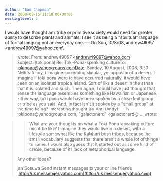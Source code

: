 ```yaml
---
author: "Sam Chapman"
date: 2008-08-15T11:18:00+00:00
nestinglevel: 0
---
```

I would have thought any tribe or primitive society would need far greater ability to describe plants and animals. I see it as being a "spiritual" language of formal languag not an everyday one.---
 On Sun, 10/8/08, andrew49097 <[andrew49097@yahoo.com](mailto://andrew49097@yahoo.com)\
> wrote:
From: andrew49097 <[andrew49097@yahoo.com](mailto://andrew49097@yahoo.com)\
>Subject: \[tokipona\] Re: Toki-Pona-speaking cultureTo: [tokipona@yahoogroups.comDate](mailto://tokipona@yahoogroups.comDate): Sunday, 10 August, 2008, 3:30 AMIt's funny, I imagine something simular, yet opposite of a desert. I imagine if toki pona were to have occurred naturally, it would have been on an isolated tropical island. Sort of like a desert in the sense that it is isolated and such. Then again, I could have just thought that sense the language resembles something like Hawai'ian or Japanese. Either way, toki pona would have been spoken by a close knit group or tribe as you said. And, in fact isn't it spoken by a "small group" at the time being? Interesting thought.jan Anti (Andy)---
 In tokipona@yahoogroup s.com, "galactonerd" <galactonerd@ ...
> wrote:

>> What are your thoughts on what a Toki-Pona-apeaking culture might be 
> like? I imagine they would live in a desert, with a lifestyle somewhat 
> like the Kalahari bush tribes, because the small vocabulary suggests 
> that there aren't a whole lot of things to name. I would also guess 
> that it started out as some kind of creole, because of its lack of 
> metaphorical language.
> 
> Any other ideas?
> 
> jan Sosuwa
> Send instant messages to your online friends [http://uk.messenger.yahoo.com](http://uk.messenger.yahoo.com)